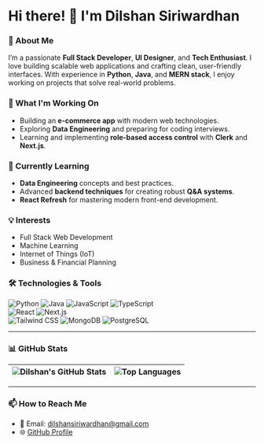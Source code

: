 <!---
- 👋 Hi, I’m @dilshansiriwardhan
- 👀 I’m interested in Python , Java , Full_Stack_Web_Developments
- 🌱 I’m currently learning python
- 💞️ I’m looking to collaborate on IoT
- 📫 dilshansiriwardhan@gmail.com

dilshansiriwardhan/dilshansiriwardhan is a ✨ special ✨ repository because its `README.md` (this file) appears on your GitHub profile.
You can click the Preview link to take a look at your changes.
--->

# Hi there! 👋 I'm Dilshan Siriwardhan  

### 🚀 About Me  
I’m a passionate **Full Stack Developer**, **UI Designer**, and **Tech Enthusiast**. I love building scalable web applications and crafting clean, user-friendly interfaces. With experience in **Python**, **Java**, and **MERN stack**, I enjoy working on projects that solve real-world problems.  

### 🔭 What I'm Working On  
- Building an **e-commerce app** with modern web technologies.  
- Exploring **Data Engineering** and preparing for coding interviews.  
- Learning and implementing **role-based access control** with **Clerk** and **Next.js**.  

### 🌱 Currently Learning  
- **Data Engineering** concepts and best practices.  
- Advanced **backend techniques** for creating robust **Q&A systems**.  
- **React Refresh** for mastering modern front-end development.  

### 💡 Interests  
- Full Stack Web Development  
- Machine Learning  
- Internet of Things (IoT)  
- Business & Financial Planning  

### 🛠️ Technologies & Tools  
![Python](https://img.shields.io/badge/-Python-3776AB?logo=python&logoColor=white&style=flat) 
![Java](https://img.shields.io/badge/-Java-007396?logo=java&logoColor=white&style=flat) 
![JavaScript](https://img.shields.io/badge/-JavaScript-F7DF1E?logo=javascript&logoColor=black&style=flat) 
![TypeScript](https://img.shields.io/badge/-TypeScript-3178C6?logo=typescript&logoColor=white&style=flat)  
![React](https://img.shields.io/badge/-React-61DAFB?logo=react&logoColor=black&style=flat) 
![Next.js](https://img.shields.io/badge/-Next.js-000000?logo=next.js&logoColor=white&style=flat)  
![Tailwind CSS](https://img.shields.io/badge/-Tailwind%20CSS-38B2AC?logo=tailwind-css&logoColor=white&style=flat) 
![MongoDB](https://img.shields.io/badge/-MongoDB-47A248?logo=mongodb&logoColor=white&style=flat) 
![PostgreSQL](https://img.shields.io/badge/-PostgreSQL-336791?logo=postgresql&logoColor=white&style=flat)

---

### 📊 GitHub Stats  

| ![Dilshan's GitHub Stats](https://github-readme-stats.vercel.app/api?username=dilshansiriwardhan&show_icons=true&hide=stars&count_private=true&theme=radical) | ![Top Languages](https://github-readme-stats.vercel.app/api/top-langs/?username=dilshansiriwardhan&layout=compact&theme=radical) |
| --- | --- |

---

### 📫 How to Reach Me  
- 📧 Email: [dilshansiriwardhan@gmail.com](mailto:dilshansiriwardhan@gmail.com)  
- 🌐 [GitHub Profile](https://github.com/dilshansiriwardhan)  

